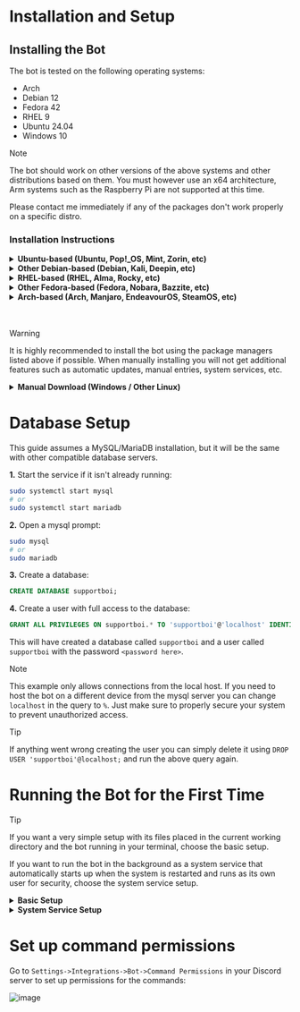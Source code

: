 # Installation and Setup

## Installing the Bot

The bot is tested on the following operating systems:
- Arch
- Debian 12
- Fedora 42
- RHEL 9
- Ubuntu 24.04
- Windows 10

> [!NOTE]
> The bot should work on other versions of the above systems and other distributions based on them.
> You must however use an x64 architecture, Arm systems such as the Raspberry Pi are not supported at this time.
> 
> Please contact me immediately if any of the packages don't work properly on a specific distro.

### Installation Instructions

<details>
<summary><b>Ubuntu-based (Ubuntu, Pop!_OS, Mint, Zorin, etc)</b></summary>
<br/>

SupportBoi is available in the repository at repo.karlofduty.com.

**1.** Installing the dotnet repository (Only needed for Ubuntu 24.04 and older):
```bash
sudo add-apt-repository ppa:dotnet/backports
sudo apt update
```

**2.** Installing the repo.karlofduty.com repository:
```bash
wget https://repo.karlofduty.com/ubuntu/dists/ubuntu/karlofduty-repo_latest_amd64.deb
sudo apt install ./karlofduty-repo_latest_amd64.deb
sudo apt update
```

**3.** Installing the bot:
```bash
# Release build
sudo apt install supportboi

# Dev build
sudo apt install supportboi-dev
```

</details>

<details>
<summary><b>Other Debian-based (Debian, Kali, Deepin, etc)</b></summary>
<br/>

SupportBoi is available in the repository at repo.karlofduty.com.

**1.** Installing the dotnet repository:  
The url used in the `wget` command is for Debian 12, if you are using a different version, replace `12` with the version you are using.
See this link for a list of all available versions: https://packages.microsoft.com/config/.
```bash
wget https://packages.microsoft.com/config/debian/12/packages-microsoft-prod.deb -O packages-microsoft-prod.deb
sudo dpkg -i packages-microsoft-prod.deb
rm packages-microsoft-prod.deb
```

**2.** Installing the repo.karlofduty.com repository:
```bash
wget https://repo.karlofduty.com/debian/dists/debian/karlofduty-repo_latest_amd64.deb
sudo apt install ./karlofduty-repo_latest_amd64.deb
sudo apt update
```

**3.** Installing the bot:
```bash
# Release build
sudo apt install supportboi

# Dev build
sudo apt install supportboi-dev
```

</details>

<details>
<summary><b>RHEL-based (RHEL, Alma, Rocky, etc)</b></summary>
<br/>

SupportBoi is available in the repository at repo.karlofduty.com.

- Installing the release build:
```bash
sudo dnf install https://repo.karlofduty.com/rhel/karlofduty-repo-latest.x86_64.rpm
sudo dnf install supportboi --refresh
```

- Installing the dev build:
```bash
sudo dnf install https://repo.karlofduty.com/rhel/karlofduty-repo-latest.x86_64.rpm
sudo dnf install supportboi-dev --refresh
```
</details>

<details>
<summary><b>Other Fedora-based (Fedora, Nobara, Bazzite, etc)</b></summary>
<br/>

SupportBoi is available in the repository at repo.karlofduty.com.

- Installing the release build:
```bash
sudo dnf install https://repo.karlofduty.com/fedora/karlofduty-repo-latest.x86_64.rpm
sudo dnf install supportboi --refresh
```

- Installing the dev build:
```bash
sudo dnf install https://repo.karlofduty.com/fedora/karlofduty-repo-latest.x86_64.rpm
sudo dnf install supportboi-dev --refresh
```
</details>

<details>
<summary><b>Arch-based (Arch, Manjaro, EndeavourOS, SteamOS, etc)</b></summary>
<br/>

SupportBoi is available in the Arch User Repository as [supportboi](https://aur.archlinux.org/packages/supportboi/) and [supportboi-git](https://aur.archlinux.org/packages/supportboi-git/).
This example uses yay, but you can use any package manager with AUR support.

- Installing the release build:
```bash
yay -S supportboi
```

- Installing the dev build:
```bash
yay -S supportboi-git
```

You may see a warnign about verifying workloads during installation, this can be ignored.

**For mariadb users:**  
When mariadb is installed it will not automatically set up its data locations like in other distros.
You have to run the following command to complete the installation: 

```bash
sudo mariadb-install-db --user=mysql --basedir=/usr --datadir=/var/lib/mysql
```

</details>
<br/><br/>

> [!WARNING]
> It is highly recommended to install the bot using the package managers listed above if possible.
> When manually installing you will not get additional features such as automatic updates, manual entries, system services, etc.

<details>
<summary><b>Manual Download (Windows / Other Linux)</b></summary>
<br/>

You can download the bot manually by downloading the binary directly from the github release or jenkins build:

**1.** Set up a mysql-compatible server, such as MariaDB.

**2.** (Optional) Install .NET 9 if it isn't already installed on your system.

**3.** Download the bot for your operating system, either a [release version](https://github.com/KarlOfDuty/SupportBoi/releases) or a [dev build](https://jenkins.karlofduty.com/blue/organizations/jenkins/DiscordBots%2FSupportBoi/activity).
While the Windows versions are fully supported they are not as well tested as the Linux ones.

| Application         | Description                                                         |
|---------------------|---------------------------------------------------------------------|
| `supportboi`        | Standard Linux version.                                             |
| `supportboi-sc`     | Larger Linux version which does not require .NET to be installed.   |
| `supportboi.exe`    | Standard Windows version.                                           |
| `supportboi-sc.exe` | Larger Windows version which does not require .NET to be installed. |

</details>

# Database Setup
This guide assumes a MySQL/MariaDB installation, but it will be the same with other compatible database servers.

**1.** Start the service if it isn't already running:
```bash
sudo systemctl start mysql
# or
sudo systemctl start mariadb
```

**2.** Open a mysql prompt:
```bash
sudo mysql
# or
sudo mariadb
```

**3.** Create a database:
```sql
CREATE DATABASE supportboi;
```

**4.** Create a user with full access to the database:
```sql
GRANT ALL PRIVILEGES ON supportboi.* TO 'supportboi'@'localhost' IDENTIFIED BY '<password here>'
```

This will have created a database called `supportboi` and a user called `supportboi` with the password `<password here>`.

> [!NOTE]
> This example only allows connections from the local host. If you need to host the bot on a different device from the mysql server you can change `localhost` in the query to `%`. Just make sure to properly secure your system to prevent unauthorized access.

> [!TIP]
> If anything went wrong creating the user you can simply delete it using `DROP USER 'supportboi'@localhost;` and run the above query again.


# Running the Bot for the First Time

> [!TIP]
> If you want a very simple setup with its files placed in the current working directory and the bot running in your terminal, choose the basic setup.
>
> If you want to run the bot in the background as a system service that automatically starts up when the system is restarted and runs as its own user for security, choose the system service setup.

<details>
<summary><b>Basic Setup</b></summary>
<br/>

**1.** Run the bot to generate the config file:
![image](https://github.com/user-attachments/assets/b9a2e896-d128-4b01-9fbe-b9d62f6d4490)


**2.** A config file will have been generated in the current working directory. Open it in a text editor of your choice and set it up to your liking. It contains instructions for all options.

**3.** Run the bot again and it should start without issue:

![image](https://github.com/user-attachments/assets/ace4011e-445e-4e51-b261-64a18e653c46)

</details>

<details>
<summary><b>System Service Setup</b></summary>
<br/>

**1.** Open the bot config at `/etc/supportboi/config.yml` using your preferred text editor and set it up to your liking. It contains instructions for all options.

**2.** Run the bot manually as the service user once to test that it works correctly:
```bash
sudo --user supportboi supportboi --config /etc/supportboi/config.yml --transcripts /var/lib/supportboi/transcripts
```
![image](https://github.com/user-attachments/assets/f8819bd8-99e1-4891-bcaf-92d0ecb92061)

**3.** When you have the bot working properly you can turn it off again.

**4.** Starting the bot service:
```bash
sudo systemctl start supportboi
```

**5.** Checking the service status:
```bash
systemctl status supportboi
```
![image](https://github.com/user-attachments/assets/7473d4de-36f4-4064-b13f-2ab294fdeea9)

**6.** (Optional) Make the service start automatically on boot:
```bash
sudo systemctl enable supportboi
```

Showing the full service log:
```bash
journalctl -u supportboi
```

Showing the live updating log:
```bash
journalctl -fu supportboi
```

</details>

# Set up command permissions

Go to `Settings->Integrations->Bot->Command Permissions` in your Discord server to set up permissions for the commands:

![image](https://github.com/user-attachments/assets/e220808b-6f93-4efa-89a9-a2be5e0ec603)
